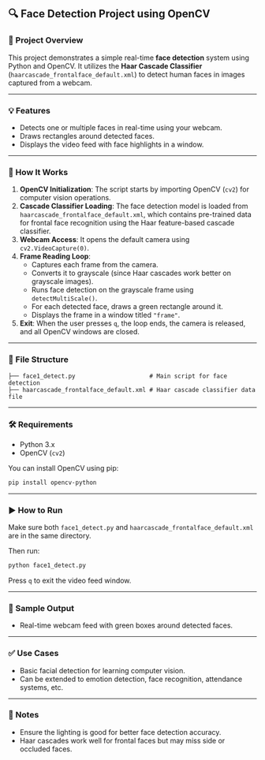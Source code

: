 
## 🔍 Face Detection Project using OpenCV

### 📌 Project Overview
This project demonstrates a simple real-time **face detection** system using Python and OpenCV. It utilizes the **Haar Cascade Classifier** (`haarcascade_frontalface_default.xml`) to detect human faces in images captured from a webcam.

---

### 💡 Features
- Detects one or multiple faces in real-time using your webcam.
- Draws rectangles around detected faces.
- Displays the video feed with face highlights in a window.

---

### 🧠 How It Works
1. **OpenCV Initialization**: The script starts by importing OpenCV (`cv2`) for computer vision operations.
2. **Cascade Classifier Loading**: The face detection model is loaded from `haarcascade_frontalface_default.xml`, which contains pre-trained data for frontal face recognition using the Haar feature-based cascade classifier.
3. **Webcam Access**: It opens the default camera using `cv2.VideoCapture(0)`.
4. **Frame Reading Loop**:
   - Captures each frame from the camera.
   - Converts it to grayscale (since Haar cascades work better on grayscale images).
   - Runs face detection on the grayscale frame using `detectMultiScale()`.
   - For each detected face, draws a green rectangle around it.
   - Displays the frame in a window titled `"frame"`.
5. **Exit**: When the user presses `q`, the loop ends, the camera is released, and all OpenCV windows are closed.

---

### 📁 File Structure
```
├── face1_detect.py                     # Main script for face detection
├── haarcascade_frontalface_default.xml # Haar cascade classifier data file
```

---

### 🛠️ Requirements
- Python 3.x
- OpenCV (`cv2`)

You can install OpenCV using pip:
```bash
pip install opencv-python
```

---

### ▶️ How to Run
Make sure both `face1_detect.py` and `haarcascade_frontalface_default.xml` are in the same directory.

Then run:
```bash
python face1_detect.py
```

Press `q` to exit the video feed window.

---

### 📸 Sample Output
- Real-time webcam feed with green boxes around detected faces.

---

### ✅ Use Cases
- Basic facial detection for learning computer vision.
- Can be extended to emotion detection, face recognition, attendance systems, etc.

---

### 📌 Notes
- Ensure the lighting is good for better face detection accuracy.
- Haar cascades work well for frontal faces but may miss side or occluded faces.
